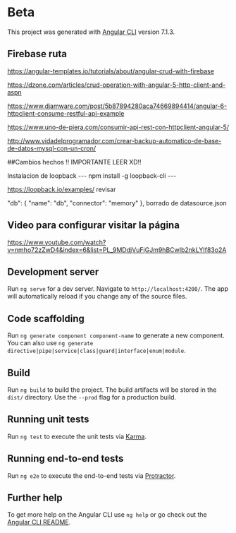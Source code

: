 # Beta

This project was generated with [Angular CLI](https://github.com/angular/angular-cli) version 7.1.3.

## Firebase ruta

https://angular-templates.io/tutorials/about/angular-crud-with-firebase

https://dzone.com/articles/crud-operation-with-angular-5-http-client-and-aspn

https://www.djamware.com/post/5b87894280aca74669894414/angular-6-httpclient-consume-restful-api-example

https://www.uno-de-piera.com/consumir-api-rest-con-httpclient-angular-5/

http://www.vidadelprogramador.com/crear-backup-automatico-de-base-de-datos-mysql-con-un-cron/

##Cambios hechos !! IMPORTANTE LEER XD!!

Instalacion de loopback ---  npm install -g loopback-cli  --- 

https://loopback.io/examples/ revisar

  "db": {
    "name": "db",
    "connector": "memory"
  },
  borrado de datasource.json
  
  
## Video para configurar visitar la página

https://www.youtube.com/watch?v=nmho72zZwD4&index=6&list=PL_9MDdjVuFjGJm9hBCwIb2nkLYIf83o2A

## Development server

Run `ng serve` for a dev server. Navigate to `http://localhost:4200/`. The app will automatically reload if you change any of the source files.

## Code scaffolding

Run `ng generate component component-name` to generate a new component. You can also use `ng generate directive|pipe|service|class|guard|interface|enum|module`.

## Build

Run `ng build` to build the project. The build artifacts will be stored in the `dist/` directory. Use the `--prod` flag for a production build.

## Running unit tests

Run `ng test` to execute the unit tests via [Karma](https://karma-runner.github.io).

## Running end-to-end tests

Run `ng e2e` to execute the end-to-end tests via [Protractor](http://www.protractortest.org/).

## Further help

To get more help on the Angular CLI use `ng help` or go check out the [Angular CLI README](https://github.com/angular/angular-cli/blob/master/README.md).
